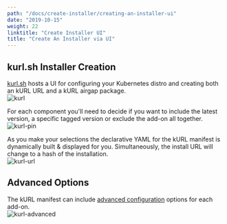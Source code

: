 ```yaml
---
path: "/docs/create-installer/creating-an-installer-ui"
date: "2019-10-15"
weight: 22
linktitle: "Create Installer UI"
title: "Create An Installer via UI"
---
```

## kurl.sh Installer Creation
[kurl.sh](https://kurl.sh) hosts a UI for configuring your Kubernetes distro and creating both an kURL URL and a kURL airgap package.  
![kurl](/kurl.png)

For each component you'll need to decide if you want to include the latest version, a specific tagged version or exclude the add-on all together.  
![kurl-pin](/kurl-pin.png)

As you make your selections the declarative YAML for the kURL manifest is dynamically built & displayed for you. Simultaneously, the install URL will change to a hash of the installation.  
![kurl-url](/kurl-url.png)

## Advanced Options
The kURL manifest can include [advanced configuration](add-on-adv-options) options for each add-on.  
![kurl-advanced](/kurl-advanced.png)
